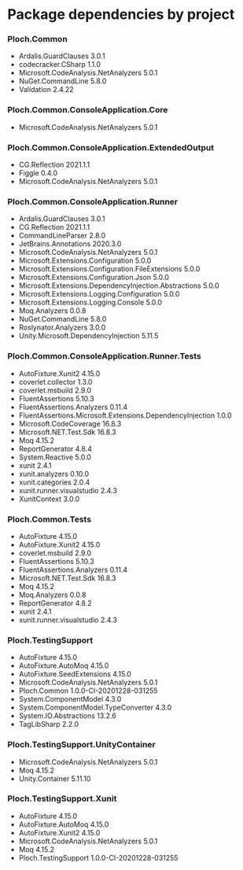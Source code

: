 # Package dependencies by project
### Ploch.Common
 - Ardalis.GuardClauses 3.0.1
 - codecracker.CSharp 1.1.0
 - Microsoft.CodeAnalysis.NetAnalyzers 5.0.1
 - NuGet.CommandLine 5.8.0
 - Validation 2.4.22
### Ploch.Common.ConsoleApplication.Core
 - Microsoft.CodeAnalysis.NetAnalyzers 5.0.1
### Ploch.Common.ConsoleApplication.ExtendedOutput
 - CG.Reflection 2021.1.1
 - Figgle 0.4.0
 - Microsoft.CodeAnalysis.NetAnalyzers 5.0.1
### Ploch.Common.ConsoleApplication.Runner
 - Ardalis.GuardClauses 3.0.1
 - CG.Reflection 2021.1.1
 - CommandLineParser 2.8.0
 - JetBrains.Annotations 2020.3.0
 - Microsoft.CodeAnalysis.NetAnalyzers 5.0.1
 - Microsoft.Extensions.Configuration 5.0.0
 - Microsoft.Extensions.Configuration.FileExtensions 5.0.0
 - Microsoft.Extensions.Configuration.Json 5.0.0
 - Microsoft.Extensions.DependencyInjection.Abstractions 5.0.0
 - Microsoft.Extensions.Logging.Configuration 5.0.0
 - Microsoft.Extensions.Logging.Console 5.0.0
 - Moq.Analyzers 0.0.8
 - NuGet.CommandLine 5.8.0
 - Roslynator.Analyzers 3.0.0
 - Unity.Microsoft.DependencyInjection 5.11.5
### Ploch.Common.ConsoleApplication.Runner.Tests
 - AutoFixture.Xunit2 4.15.0
 - coverlet.collector 1.3.0
 - coverlet.msbuild 2.9.0
 - FluentAssertions 5.10.3
 - FluentAssertions.Analyzers 0.11.4
 - FluentAssertions.Microsoft.Extensions.DependencyInjection 1.0.0
 - Microsoft.CodeCoverage 16.8.3
 - Microsoft.NET.Test.Sdk 16.8.3
 - Moq 4.15.2
 - ReportGenerator 4.8.4
 - System.Reactive 5.0.0
 - xunit 2.4.1
 - xunit.analyzers 0.10.0
 - xunit.categories 2.0.4
 - xunit.runner.visualstudio 2.4.3
 - XunitContext 3.0.0
### Ploch.Common.Tests
 - AutoFixture 4.15.0
 - AutoFixture.Xunit2 4.15.0
 - coverlet.msbuild 2.9.0
 - FluentAssertions 5.10.3
 - FluentAssertions.Analyzers 0.11.4
 - Microsoft.NET.Test.Sdk 16.8.3
 - Moq 4.15.2
 - Moq.Analyzers 0.0.8
 - ReportGenerator 4.8.2
 - xunit 2.4.1
 - xunit.runner.visualstudio 2.4.3
### Ploch.TestingSupport
 - AutoFixture 4.15.0
 - AutoFixture.AutoMoq 4.15.0
 - AutoFixture.SeedExtensions 4.15.0
 - Microsoft.CodeAnalysis.NetAnalyzers 5.0.1
 - Ploch.Common 1.0.0-CI-20201228-031255
 - System.ComponentModel 4.3.0
 - System.ComponentModel.TypeConverter 4.3.0
 - System.IO.Abstractions 13.2.6
 - TagLibSharp 2.2.0
### Ploch.TestingSupport.UnityContainer
 - Microsoft.CodeAnalysis.NetAnalyzers 5.0.1
 - Moq 4.15.2
 - Unity.Container 5.11.10
### Ploch.TestingSupport.Xunit
 - AutoFixture 4.15.0
 - AutoFixture.AutoMoq 4.15.0
 - AutoFixture.Xunit2 4.15.0
 - Microsoft.CodeAnalysis.NetAnalyzers 5.0.1
 - Moq 4.15.2
 - Ploch.TestingSupport 1.0.0-CI-20201228-031255
